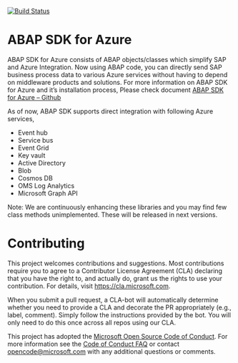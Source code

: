 [![Build Status](https://dev.azure.com/ms/ABAP-SDK-for-Azure/_apis/build/status/Microsoft.ABAP-SDK-for-Azure?branchName=master)](https://dev.azure.com/ms/ABAP-SDK-for-Azure/_build/latest?definitionId=97&branchName=master)

# ABAP SDK for Azure

ABAP SDK for Azure consists of ABAP objects/classes which simplify SAP and Azure Integration. Now using ABAP code, you can directly send SAP business process data to various Azure services without having to depend on middleware products and solutions.
For more information on ABAP SDK for Azure and it’s installation process,
Please check document [ABAP SDK for Azure – Github](https://github.com/Microsoft/ABAP-SDK-for-Azure/blob/master/ABAP%20SDK%20for%20Azure%20-%20Github.pdf)


As of now, ABAP SDK supports direct integration with following Azure services,
* Event hub
* Service bus
* Event Grid
* Key vault
* Active Directory
* Blob
* Cosmos DB
* OMS Log Analytics
* Microsoft Graph API

Note: We are continuously enhancing these libraries and you may find few class methods unimplemented. These will be released in next versions.


# Contributing

This project welcomes contributions and suggestions.  Most contributions require you to agree to a
Contributor License Agreement (CLA) declaring that you have the right to, and actually do, grant us
the rights to use your contribution. For details, visit https://cla.microsoft.com.

When you submit a pull request, a CLA-bot will automatically determine whether you need to provide
a CLA and decorate the PR appropriately (e.g., label, comment). Simply follow the instructions
provided by the bot. You will only need to do this once across all repos using our CLA.

This project has adopted the [Microsoft Open Source Code of Conduct](https://opensource.microsoft.com/codeofconduct/).
For more information see the [Code of Conduct FAQ](https://opensource.microsoft.com/codeofconduct/faq/) or
contact [opencode@microsoft.com](mailto:opencode@microsoft.com) with any additional questions or comments.
